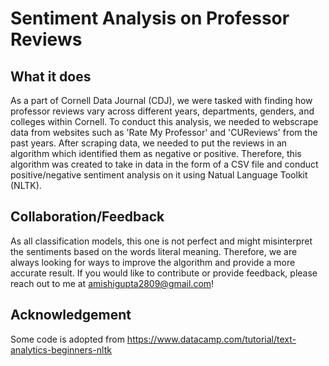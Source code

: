# Sentiment Analysis on Professor Reviews

## What it does
As a part of Cornell Data Journal (CDJ), we were tasked with finding how professor reviews vary across different years, departments, genders, and colleges within Cornell. To conduct this analysis, we needed to webscrape data from websites such as 'Rate My Professor' and 'CUReviews' from the past years. After scraping data, we needed to put the reviews in an algorithm which identified them as negative or positive. Therefore, this algorithm was created to take in data in the form of a CSV file and conduct positive/negative sentiment analysis on it using Natual Language Toolkit (NLTK). 

## Collaboration/Feedback
As all classification models, this one is not perfect and might misinterpret the sentiments based on the words literal meaning. Therefore, we are always looking for ways to improve the algorithm and provide a more accurate result. If you would like to contribute or provide feedback, please reach out to me at amishigupta2809@gmail.com!


## Acknowledgement
Some code is adopted from https://www.datacamp.com/tutorial/text-analytics-beginners-nltk
